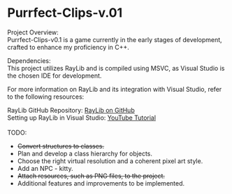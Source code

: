 #             Purrfect-Clips-v.01           #


Project Overview: <br>
Purrfect-Clips-v0.1 is a game currently in the early stages of development, crafted to enhance my proficiency in C++.<br>

Dependencies: <br>
This project utilizes RayLib and is compiled using MSVC, as Visual Studio is the chosen IDE for development.<br>

For more information on RayLib and its integration with Visual Studio, refer to the following resources:<br>

RayLib GitHub Repository: [RayLib on GitHub](https://github.com/raysan5/raylib)<br>
Setting up RayLib in Visual Studio: [YouTube Tutorial](https://www.youtube.com/watch?v=UiZGTIYld1M)<br><br>
TODO:<br>
- ~~Convert structures to classes.~~<br>
- Plan and develop a class hierarchy for objects.<br>
- Choose the right virtual resolution and a coherent pixel art style.<br>
- Add an NPC - kitty.<br>
- ~~Attach resources, such as PNG files, to the project.~~<br>
- Additional features and improvements to be implemented.
